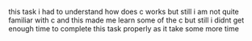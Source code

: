 this task i had to understand how does c works but still i am not  quite familiar with c and this made me learn some of the c but still i didnt  get enough  time to complete this task properly as it take some more time 
